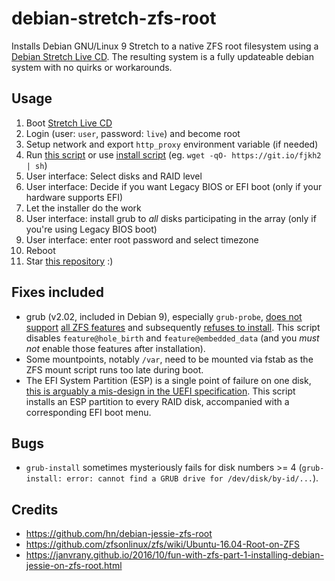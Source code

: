 # debian-stretch-zfs-root
Installs Debian GNU/Linux 9 Stretch to a native ZFS root filesystem using a [Debian Stretch Live CD](https://www.debian.org/CD/live/). The resulting system is a fully updateable debian system with no quirks or workarounds.

## Usage

1. Boot [Stretch Live CD](https://www.debian.org/CD/live/)
1. Login (user: `user`, password: `live`) and become root
1. Setup network and export `http_proxy` environment variable (if needed)
1. Run [this script](https://raw.githubusercontent.com/honzahommer/debian-stretch-zfs-root/master/debian-stretch-zfs-root.sh) or use [install script](https://raw.githubusercontent.com/honzahommer/debian-stretch-zfs-root/master/install.sh) (eg. `wget -qO- https://git.io/fjkh2 | sh`)
1. User interface: Select disks and RAID level
1. User interface: Decide if you want Legacy BIOS or EFI boot (only if your hardware supports EFI)
1. Let the installer do the work
1. User interface: install grub to *all* disks participating in the array (only if you're using Legacy BIOS boot)
1. User interface: enter root password and select timezone
1. Reboot
1. Star [this repository](https://github.com/hn/debian-stretch-zfs-root) :)

## Fixes included

* grub (v2.02, included in Debian 9), especially `grub-probe`, [does not support](https://github.com/zfsonlinux/grub/issues/19) [all ZFS features](http://savannah.gnu.org/bugs/?42861) and subsequently [refuses to install](https://bugs.launchpad.net/ubuntu/+source/grub2/+bug/1451476). This script disables `feature@hole_birth` and `feature@embedded_data` (and you _must_ _not_ enable those features after installation).
* Some mountpoints, notably `/var`, need to be mounted via fstab as the ZFS mount script runs too late during boot.
* The EFI System Partition (ESP) is a single point of failure on one disk, [this is arguably a mis-design in the UEFI specification](https://wiki.debian.org/UEFI#RAID_for_the_EFI_System_Partition). This script installs an ESP partition to every RAID disk, accompanied with a corresponding EFI boot menu.

## Bugs

* `grub-install` sometimes mysteriously fails for disk numbers >= 4 (`grub-install: error: cannot find a GRUB drive for /dev/disk/by-id/...`).

## Credits

* https://github.com/hn/debian-jessie-zfs-root
* https://github.com/zfsonlinux/zfs/wiki/Ubuntu-16.04-Root-on-ZFS
* https://janvrany.github.io/2016/10/fun-with-zfs-part-1-installing-debian-jessie-on-zfs-root.html
